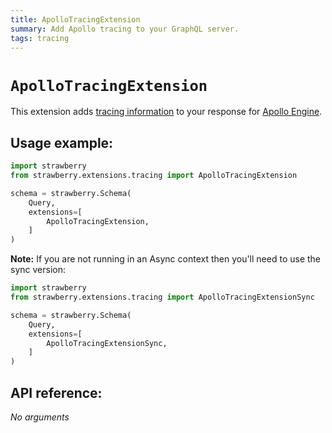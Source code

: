 ```yaml
---
title: ApolloTracingExtension
summary: Add Apollo tracing to your GraphQL server.
tags: tracing
---
```


# `ApolloTracingExtension`

This extension adds [tracing information](https://github.com/apollographql/apollo-tracing) to your response for [Apollo Engine](https://www.apollographql.com/platform/).

## Usage example:

```python
import strawberry
from strawberry.extensions.tracing import ApolloTracingExtension

schema = strawberry.Schema(
    Query,
    extensions=[
        ApolloTracingExtension,
    ]
)
```

**Note:** If you are not running in an Async context then you'll need to use the sync version:

```python
import strawberry
from strawberry.extensions.tracing import ApolloTracingExtensionSync

schema = strawberry.Schema(
    Query,
    extensions=[
        ApolloTracingExtensionSync,
    ]
)
```

## API reference:

*No arguments*
